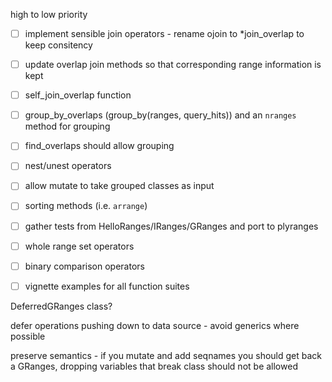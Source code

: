 high to low priority

- [ ] implement sensible join operators - rename ojoin to *join_overlap to keep consitency
- [ ] update overlap join methods so that corresponding range information
is kept
- [ ] self_join_overlap function
- [ ] group_by_overlaps (group_by(ranges, query_hits)) and an `nranges` method for grouping
- [ ] find_overlaps should allow grouping
- [ ] nest/unest operators
- [ ] allow mutate to take grouped classes as input
- [ ] sorting methods (i.e. `arrange`)
- [ ] gather tests from HelloRanges/IRanges/GRanges and port to plyranges
- [ ] whole range set operators
- [ ] binary comparison operators
- [ ] vignette examples for all function suites




DeferredGRanges class?

defer operations pushing down to data source -  avoid generics where possible

preserve semantics - if you mutate and add seqnames you should get back
a GRanges, dropping variables that break class should not be allowed 


